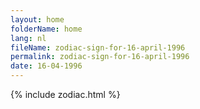 ```yaml
---
layout: home
folderName: home
lang: nl
fileName: zodiac-sign-for-16-april-1996
permalink: zodiac-sign-for-16-april-1996
date: 16-04-1996
---
```

{% include zodiac.html %}
